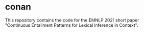 # conan
This repository contains the code for the EMNLP 2021 short paper "Continuous Entailment Patterns for Lexical Inference in Context".
